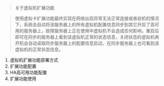 <blockquote class="info">
	关于虚拟机扩展功能
</blockquote> 

> 使用虚拟卡扩展功能最终实现在网络出现异常无法正常连接或者宕机的情况下，系统会自动将该服务器上的所有虚拟机配置信息同步到其它开启了高可用的服务器上，故障服务器上正在使用中虚拟机不会造成任何影响，重启后即可在同步的服务器上看到该虚拟机正常的状态信息，关闭状态的虚拟机再开机会自动读取同步服务器上的配置信息启动，在同步服务器上也可看到该虚拟机的正常状态信息。



1. 虚拟机扩展功能部署方式
2. 扩展功能配置
3. HA高可用功能配置
4. 扩展功能使用